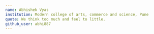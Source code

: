 ```yaml
---
name: Abhishek Vyas
institution: Modern college of arts, commerce and science, Pune
quote: We think too much and feel to little.
github_user: abhi887
---
```

